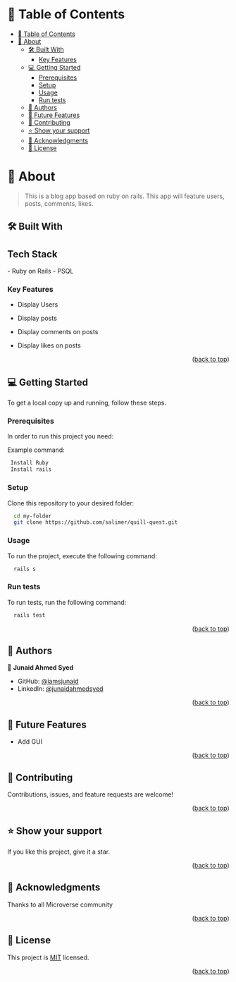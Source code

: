 <a name="readme-top"></a>

<!-- TABLE OF CONTENTS -->

# 📗 Table of Contents

- [📗 Table of Contents](#-table-of-contents)
- [📖 About ](#-about-)
  - [🛠 Built With ](#-built-with-)
    - [Key Features ](#key-features-)
  - [💻 Getting Started ](#-getting-started-)
    - [Prerequisites](#prerequisites)
    - [Setup](#setup)
    - [Usage](#usage)
    - [Run tests](#run-tests)
  - [👥 Authors ](#-authors-)
  - [🔭 Future Features ](#-future-features-)
  - [🤝 Contributing ](#-contributing-)
  - [⭐️ Show your support ](#️-show-your-support-)
  - [🙏 Acknowledgments ](#-acknowledgments-)
  - [📝 License ](#-license-)

<!-- PROJECT DESCRIPTION -->

# 📖 About <a name="about-the-project"></a>

> This is a blog app based on ruby on rails. This app will feature users, posts, comments, likes.

## 🛠 Built With <a name="built-with"></a>
<h2> Tech Stack </h2>
- Ruby on Rails
- PSQL

<!-- Features -->

### Key Features <a name="key-features"></a>

- Display Users

- Display posts

- Display comments on posts

- Display likes on posts

<p align="right">(<a href="#readme-top">back to top</a>)</p>

<!-- GETTING STARTED -->

## 💻 Getting Started <a name="getting-started"></a>

To get a local copy up and running, follow these steps.

### Prerequisites

In order to run this project you need:

Example command:

```sh
 Install Ruby
 Install rails
```

### Setup

Clone this repository to your desired folder:

```sh
  cd my-folder
  git clone https://github.com/salimer/quill-quest.git
```

### Usage

To run the project, execute the following command:

```sh
  rails s
```

### Run tests

To run tests, run the following command:

```sh
  rails test
```

<p align="right">(<a href="#readme-top">back to top</a>)</p>

<!-- AUTHORS -->

## 👥 Authors <a name="authors"></a>

👤 **Junaid Ahmed Syed**

- GitHub: [@iamsjunaid](https://github.com/iamsjunaid)
- LinkedIn: [@junaidahmedsyed](https://www.linkedin.com/in/junaidahmedsyed/)
<!-- - LinkedIn: [username](link) -->

<p align="right">(<a href="#readme-top">back to top</a>)</p>

<!-- FUTURE FEATURES -->

## 🔭 Future Features <a name="future-features"></a>

- Add GUI

<p align="right">(<a href="#readme-top">back to top</a>)</p>

<!-- CONTRIBUTING -->

## 🤝 Contributing <a name="contributing"></a>

Contributions, issues, and feature requests are welcome!

<p align="right">(<a href="#readme-top">back to top</a>)</p>

<!-- SUPPORT -->

## ⭐️ Show your support <a name="support"></a>

If you like this project, give it a star.

<p align="right">(<a href="#readme-top">back to top</a>)</p>

<!-- ACKNOWLEDGEMENTS -->

## 🙏 Acknowledgments <a name="acknowledgements"></a>

Thanks to all Microverse community

<p align="right">(<a href="#readme-top">back to top</a>)</p>

## 📝 License <a name="license"></a>

This project is [MIT](https://github.com/iamsjunaid/quill-quest/blob/dev/LICENSE) licensed.

<p align="right">(<a href="#readme-top">back to top</a>)</p>